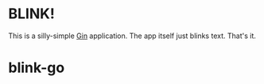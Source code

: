 # BLINK!

This is a silly-simple [Gin](https://github.com/gin-gonic/gin/) application.  The app itself just blinks text.  That's it.  
# blink-go
